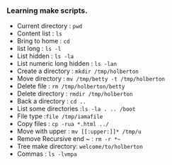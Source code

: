 ### Learning make scripts.
- Current directory : `pwd`
- Content list : `ls`
- Bring to home : `cd`
- list long : `ls -l`
- List hidden : `ls -la`
- List numeric long hidden : `ls -lan`
- Create a directory : `mkdir /tmp/holberton`
- Move directory : `mv /tmp/betty -t /tmp/holberton`
- Delete file : `rm /tmp/holberton/betty`
- Delete directory : `rmdir /tmp/holberton`
- Back a directory : `cd ..`
- List some directories :`ls -la . .. /boot`
- File type :`file /tmp/iamafile`
- Copy files : `cp -rua *.html ../`
- Move with upper : `mv [[:upper:]]* /tmp/u`
- Remove Recursive end ~ : `rm -r *~`
- Tree make directory: `welcome/to/holberton`
- Commas : `ls -lvmpa`

